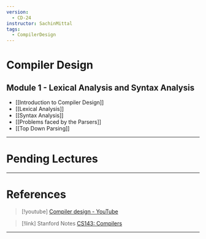 ```yaml
---
version:
  - CD-24
instructor: SachinMittal
tags:
  - CompilerDesign
---
```

# Compiler Design

## Module 1 - Lexical Analysis and Syntax Analysis

- [[Introduction to Compiler Design]]
- [[Lexical Analysis]]
- [[Syntax Analysis]]
- [[Problems faced by the Parsers]]
- [[Top Down Parsing]]


---
# Pending Lectures


---

# References

> [!youtube] 
> [Compiler design - YouTube](https://www.youtube.com/playlist?list=PLIPZ2_p3RNHjy3eH_qRImIs5dVUTpr9ga)

> [!link] Stanford Notes
> [CS143: Compilers](https://web.stanford.edu/class/archive/cs/cs143/cs143.1128/)

---
